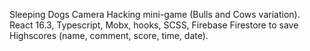 Sleeping Dogs Camera Hacking mini-game (Bulls and Cows variation).<br>
React 16.3, Typescript, Mobx, hooks, SCSS, Firebase Firestore to save Highscores (name, comment, score, time, date).
